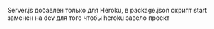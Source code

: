 Server.js добавлен только для Heroku, в package.json скрипт start заменен на dev для того чтобы heroku завело проект
